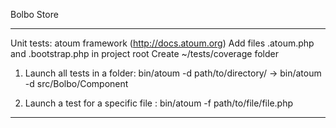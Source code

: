 Bolbo Store

-- ------------------
Unit tests: atoum framework (http://docs.atoum.org)
Add files .atoum.php and .bootstrap.php in project root
Create ~/tests/coverage folder

1. Launch all tests in a folder:
bin/atoum -d path/to/directory/
-> bin/atoum -d src/Bolbo/Component


2. Launch a test for a specific file :
bin/atoum -f path/to/file/file.php

-----